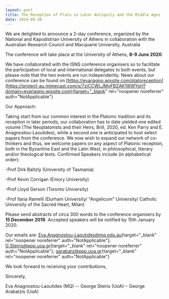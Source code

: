 ```yaml
---
layout: post
title: The Reception of Plato in Later Antiquity and the Middle Ages
date: 2019-09-30
---
```


We are delighted to announce a 2-day conference, organized by the
National and Kapodistrian University of Athens in collaboration with the
Australian Research Council and Macquarie University,
Australia

The conference will take place at the University of
Athens, **8-9 June 2020**.

We have collaborated with the ISNS
conference organisers so to facilitate the participation of local and
international delegates to both events, but please note that the two
events are run independently. News about our conference can be found on
[https://evanagno.wixsite.com/platoreception](https://protect-au.mimecast.com/s/7ziCCWLJMvFBZAK1I6WYsH?domain=evanagno.wixsite.com){target="_blank"
rel="noopener noreferrer" auth="NotApplicable"}

Our
Approach:

Taking start from our common interest in the
Platonic tradition and its reception in later periods, our collaboration
has to date yielded one edited volume (The Neoplatonists and their
Heirs, Brill, 2020, ed. Ken Parry and E. Anagnostou-Laoutides), while a
second one is anticipated to host select papers from the conference. We
now wish to expand our network of co-thinkers and thus, we welcome
papers on any aspect of Platonic reception, both in the Byzantine East
and the Latin West, in philosophical, literary and/or theological texts.
Confirmed Speakers include (in alphabetical order):

-Prof
Dirk Baltzly (University of Tasmania)

-Prof Kevin Corrigan
(Emory University)

-Prof Lloyd Gerson (Toronto
University)

-Prof Ilaria Ramelli (Durham University/
"Angelicum" University/ Catholic University of the Sacred Heart,
Milan)

Please send abstracts of circa 300 words to the
conference organisers by **15 December 2019**. Accepted speakers will be
notified by 15th January 2020.

Our emails are:
[Eva.Anagnostou-Laoutides@mq.edu.au](mailto:Eva.Anagnostou-Laoutides@mq.edu.au){target="_blank"
rel="noopener noreferrer" auth="NotApplicable"};
[G.Steiris@ppp.uoa.gr](mailto:G.Steiris@ppp.uoa.gr){target="_blank"
rel="noopener noreferrer" auth="NotApplicable"};
[garabatz@ppp.uoa.gr](mailto:garabatz@ppp.uoa.gr){target="_blank"
rel="noopener noreferrer" auth="NotApplicable"}

We look
forward to receiving your
contributions,

Sincerely,

Eva Anagnostou-Laoutides
(MQ) -- George Steiris (UoA)-- George Arabatzis (UoA)
